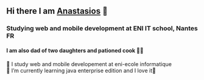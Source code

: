 ## Hi there I am [Anastasios](https://www.anastasios-arvanitis.info) 👋
### Studying web and mobile development at ENI IT school, Nantes FR
#### I am also dad of two daughters and pationed cook 👨‍🍳




🔭 I study web and mobile developement at eni-ecole informatique  
🌱 I’m currently learning java enterprise edition and I love it💜

<!--
**AnastasiosArvanitis/AnastasiosArvanitis** is a ✨ _special_ ✨ repository because its `README.md` (this file) appears on your GitHub profile.

Here are some ideas to get you started:
- 👯 I’m looking to collaborate on ...
- 🤔 I’m looking for help with ...
- 💬 Ask me about ...
- 📫 How to reach me: ...
- 😄 Pronouns: ...
- ⚡ Fun fact: ...
-->
